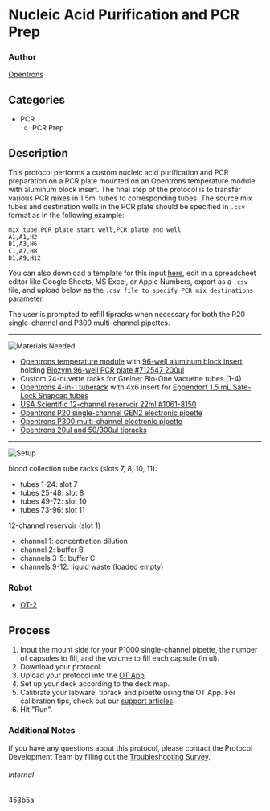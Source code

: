 # Nucleic Acid Purification and PCR Prep

### Author
[Opentrons](https://opentrons.com/)

## Categories
* PCR
	* PCR Prep

## Description
This protocol performs a custom nucleic acid purification and PCR preparation on a PCR plate mounted on an Opentrons temperature module with aluminum block insert. The final step of the protocol is to transfer various PCR mixes in 1.5ml tubes to corresponding tubes. The source mix tubes and destination wells in the PCR plate should be specified in `.csv` format as in the following example:

```
mix tube,PCR plate start well,PCR plate end well
A1,A1,H2
B1,A3,H6
C1,A7,H8
D1,A9,H12
```

You can also download a template for this input [here](), edit in a spreadsheet editor like Google Sheets, MS Excel, or Apple Numbers, export as a `.csv` file, and upload below as the `.csv file to specify PCR mix destinations` parameter.

The user is prompted to refill tipracks when necessary for both the P20 single-channel and P300 multi-channel pipettes.

---
![Materials Needed](https://s3.amazonaws.com/opentrons-protocol-library-website/custom-README-images/001-General+Headings/materials.png)

* [Opentrons temperature module](https://shop.opentrons.com/collections/hardware-modules/products/tempdeck) with [96-well aluminum block insert](https://shop.opentrons.com/collections/hardware-modules/products/aluminum-block-set) holding [Biozym 96-well PCR plate #712547 200µl](https://www.biozym.com/DesktopModules/WebShop/shopdisplayproducts.aspx?id=4652&cat=Low+Profile)
* Custom 24-cuvette racks for Greiner Bio-One Vacuette tubes (1-4)
* [Opentrons 4-in-1 tuberack](https://shop.opentrons.com/collections/verified-labware/products/tube-rack-set-1) with 4x6 insert for [Eppendorf 1.5 mL Safe-Lock Snapcap tubes](https://online-shop.eppendorf.us/US-en/Laboratory-Consumables-44512/Tubes-44515/Eppendorf-Safe-Lock-Tubes-PF-8863.html)
* [USA Scientific 12-channel reservoir 22ml #1061-8150](https://www.usascientific.com/12-channel-automation-reservoir/p/1061-8150)
* [Opentrons P20 single-channel GEN2 electronic pipette](https://shop.opentrons.com/collections/ot-2-pipettes/products/single-channel-electronic-pipette)
* [Opentrons P300 multi-channel electronic pipette](https://shop.opentrons.com/collections/ot-2-pipettes/products/8-channel-electronic-pipette?variant=5984202489885)
* [Opentrons 20µl and 50/300µl tipracks](https://shop.opentrons.com/collections/opentrons-tips)

---
![Setup](https://s3.amazonaws.com/opentrons-protocol-library-website/custom-README-images/001-General+Headings/Setup.png)

blood collection tube racks (slots 7, 8, 10, 11):
* tubes 1-24: slot 7
* tubes 25-48: slot 8
* tubes 49-72: slot 10
* tubes 73-96: slot 11

12-channel reservoir (slot 1)
* channel 1: concentration dilution
* channel 2: buffer B
* channels 3-5: buffer C
* channels 9-12: liquid waste (loaded empty)

### Robot
* [OT-2](https://opentrons.com/ot-2)

## Process
1. Input the mount side for your P1000 single-channel pipette, the number of capsules to fill, and the volume to fill each capsule (in ul).
2. Download your protocol.
3. Upload your protocol into the [OT App](https://opentrons.com/ot-app).
4. Set up your deck according to the deck map.
5. Calibrate your labware, tiprack and pipette using the OT App. For calibration tips, check out our [support articles](https://support.opentrons.com/en/collections/1559720-guide-for-getting-started-with-the-ot-2).
6. Hit "Run".

### Additional Notes
If you have any questions about this protocol, please contact the Protocol Development Team by filling out the [Troubleshooting Survey](https://protocol-troubleshooting.paperform.co/).

###### Internal
453b5a
